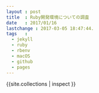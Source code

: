 ```yaml
---
layout : post
title  : Ruby開発環境についての調査
date   : 2017/01/16
lastchange : 2017-03-05 18:47:44.
tags   :
  - jekyll
  - ruby
  - rbenv
  - macOS
  - github
  - pages
---
```


{{site.collections | inspect }}

